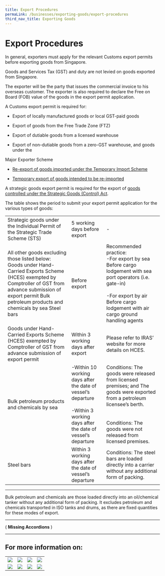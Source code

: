 ```yaml
---
title: Export Procedures
permaLink: /businesses/exporting-goods/export-procedures
third_nav_title: Exporting Goods
---
```


# Export Procedures

In general, exporters must apply for the relevant Customs export permits before exporting goods from Singapore.

Goods and Services Tax (GST) and duty are not levied on goods exported from Singapore.

The exporter will be the party that issues the commercial invoice to his overseas customer. The exporter is also required to declare the Free on Board (FOB) value of the goods in the export permit application.

A Customs export permit is required for:

-   Export of locally manufactured goods or local GST-paid goods
    
-   Export of goods from the Free Trade Zone (FTZ)
    
-   Export of dutiable goods from a licensed warehouse
    
-   Export of non-dutiable goods from a zero-GST warehouse, and goods under the
    

Major Exporter Scheme

-   [Re-export of goods imported under the Temporary Import Scheme](https://www.customs.gov.sg/businesses/importing-goods/temporary-import-scheme)
    
-   [Temporary export of goods intended to be re-imported](https://www.customs.gov.sg/businesses/importing-goods/temporary-import-scheme)
    

A strategic goods export permit is required for the export of [goods controlled under the Strategic Goods (Control) Act](https://www.customs.gov.sg/businesses/strategic-goods-control/strategic-goods-control-list).

The table shows the period to submit your export permit application for the various types of goods:

|                                                                                                                                                                                                                                 |                                                                                                                           |                                                                                                                                                                                                         |
|---------------------------------------------------------------------------------------------------------------------------------------------------------------------------------------------------------------------------------|---------------------------------------------------------------------------------------------------------------------------|---------------------------------------------------------------------------------------------------------------------------------------------------------------------------------------------------------|
| Strategic goods under the Individual Permit of the Strategic Trade Scheme \(STS\)                                                                                                                                               | 5 working days before export                                                                                              | \-                                                                                                                                                                                                      |
| All other goods excluding those listed below: Goods under Hand\-Carried Exports Scheme \(HCES\) exempted by Comptroller of GST from advance submission of export permit Bulk petroleum products and chemicals by sea Steel bars | Before export                                                                                                             | Recommended practice: <br>-For export by sea<br>Before cargo lodgement with sea port operators \(i\.e\. gate\-in\)<br> <br>-For export by air        <br>Before cargo lodgement with air cargo ground handling agents |
| Goods under Hand\-Carried Exports Scheme \(HCES\) exempted by Comptroller of GST from advance submission of export permit                                                                                                       | Within 3 working days after export                                                                                        | Please refer to IRAS’ website for more details on HCES\.                                                                                                                                                |
| Bulk petroleum products and chemicals by sea                                                                                                                                                                               | -Within 10 working days after the date of vessel’s departure <br><br>-Within 3 working days after the date of vessel’s departure | Conditions: The goods were released from licensed premises; and The goods were exported from a petroleum licensee’s berth\. <br><br><br>Conditions: The goods were not released from licensed premises\.           |
| Steel bars                                                                                                                                                                                                                      | Within 3 working days after the date of vessel’s departure                                                                | Conditions: The steel bars are loaded directly into a carrier without any additional form of packing\.                                                                                                  |
***
Bulk petroleum and chemicals are those loaded directly into an oil/chemical tanker without any additional form of packing. It excludes petroleum and chemicals transported in ISO tanks and drums, as there are fixed quantities for these modes of export.
***
( **Missing Accordions** )
***

## For more information on:

|   |   |   |   |
|---|---|---|---|
|  ![](https://lh6.googleusercontent.com/AjI0XS_kJqOX7OzNX5he7bFzcjeOrm1kspQgXDC4yhHfL-b5KLUPPvgWQ1Pp39I62wVU2xbuCO2-81U8h8EbSbVawhzNI0NA3UPFBVO4jpGg-4UfvKyZOUMMXj2fwLsUm6RmEEtEhx48uPWR3Q) | ![](https://lh6.googleusercontent.com/iEcwPp8Wd_uhQTOILXNaEnVDkVj5Jek9Mx04IRsJD89fqz9pqnGS-rO0P3pJ07ULbeTI8-p_mS7NYl-UAPK6vLO7FiclsaqC-P8dnLJoiJ8VXMVeByJ-j8FjHFdkm_0mSmBXle7OSL1uRAnM6Q)  | ![](https://lh4.googleusercontent.com/4-CuQIbaiUnIPhw_Fe3lpAey-7Mpl2n4hQT19pVqgRRTJTiPKY1EUxefcha2lSFVEtN_XxyLNBoWyT68_yPT6hZgf0W_DOKK3ea_vCsNnGBNSqGRt6RCreNqJeZFM44KlxZ9bo8f0wKk4axoMA)  | ![](https://lh6.googleusercontent.com/ljaZ3DpcQ2ePt9RwmbmEnOL7yQvLUx0yLQpEpRyATGRNomd2Mx8S79BEeT3qTZN2oSi2utxrsJ01DZMZX6impNS8z_dhUG5uV8YuetFyAtaWlFm1nwTh8x2f8gZ-x2kd8YjV28pbBYOgXTGLKA)  |
| ![](https://lh6.googleusercontent.com/tbAC1f8yIkE7WBKOjz6CfTN7FZfkNBM4DKzx5Uw3mVSjI76bwpPHxGT78v2SRx-YnafnzIUh12YpZCRVIVJhQIPvUriVLfZ1CUThsNoO89yFFPpGKriowXsd9w2KKsLsdPtXvPUxGA_bB0J7mg)  | ![](https://lh5.googleusercontent.com/h89OU6AstZVOyadkiz02yAjgQOITeWUx45AN_O6sdAHUt8UjN5pI6ELP3srtQDoRIYnkibhXMsDxkH6oorn7kQ9O_pq_H241A4K2dpVs3sVWVMItAgB_R8aP0wwPG17Sg5aaAZ3cr7Bg2N1n_A)  |  ![](https://lh3.googleusercontent.com/usGrUamoNy26omG9rKWTudkArg33PRxD3fIPB2g0fTKEJ035V4xEiOwxnB9JbhzOcCDzl_kWCz3vrTDpLKhJ887N-o-rKBjzsfE-faS0rSc3oUxPmWRXduUqGQx4D4gPK3vWRELZiaX7NSnHsg) | ![](https://lh6.googleusercontent.com/95ozKiQPxy-7g5qDYtJ36QzlSMJ1skBINK35VlpMTjtU5gb0Ic6LCRF-ud8Sm9bBJWtp17-XBz0R5cvQ4n9fBbvkX-eepymaCt9L_DPW86aXR1Z9wfoa2URi40ntA0U_aFkFaUyr-pSlzECIbA)  |
  
